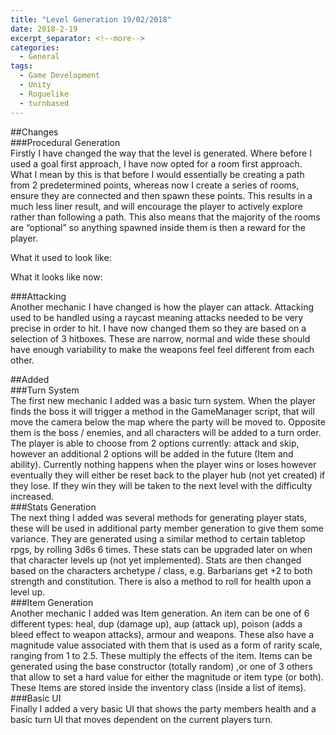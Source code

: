 ```yaml
---
title: "Level Generation 19/02/2018"
date: 2018-2-19
excerpt_separator: <!--more-->
categories:
  - General
tags:
  - Game Development
  - Unity
  - Roguelike
  - turnbased
---
```


<!--more-->
##Changes  
###Procedural Generation  
Firstly I have changed the way that the level is generated. Where before I used a goal first approach, I have now opted for a room first approach. What I mean by this is that before I would essentially be creating a path from 2 predetermined points, whereas now I create a series of rooms, ensure they are connected and then spawn these points. This results in a much less liner result, and will encourage the player to actively explore rather than following a path. This also means that the majority of the rooms are “optional” so anything spawned inside them is then a reward for the player.  

What it used to look like:  

What it looks like now:

###Attacking  
Another mechanic I have changed is how the player can attack. Attacking used to be handled using a raycast meaning attacks needed to be very precise in order to hit. I have now changed them so they are based on a selection of 3 hitboxes. These are narrow, normal and wide these should have enough variability to make the weapons feel feel different from each other.  

##Added  
###Turn System  
The first new mechanic I added was a basic turn system. When the player finds the boss it will trigger a method in the GameManager script, that will move the camera below the map where the party will be moved to. Opposite them is the boss / enemies, and all characters will be added to a turn order. The player is able to choose from 2 options currently: attack and skip, however an additional 2 options will be added in the future (Item and ability). Currently nothing happens when the player wins or loses however eventually they will either be reset back to the player hub (not yet created) if they lose. If they win they will be taken to the next level with the difficulty increased.  
###Stats Generation  
The next thing I added was several methods for generating player stats, these will be used in additional party member generation to give them some variance. They are generated using a similar method to certain tabletop rpgs, by rolling 3d6s 6 times. These stats can be upgraded later on when that character levels up (not yet implemented). Stats are then changed based on the characters archetype / class, e.g. Barbarians get +2 to both strength and constitution. There is also a method to roll for health upon a level up.  
###Item Generation  
Another mechanic I added was Item generation. An item can be one of 6 different types: heal, dup (damage up), aup (attack up), poison (adds a bleed effect to weapon attacks), armour and weapons. These also have a magnitude value associated with them that is used as a form of rarity scale, ranging from 1 to 2.5. These multiply the effects of the item. Items can be generated using the base constructor (totally random) ,or one of 3 others that allow to set a hard value for either the magnitude or item type (or both). These Items are stored inside the inventory class (inside a list of items).  
###Basic UI  
Finally I added a very basic UI that shows the party members health and a basic turn UI that moves dependent on the current players turn.  
